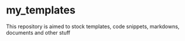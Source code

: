 # my_templates
This repository is aimed to stock templates, code snippets, markdowns, documents and other stuff 
